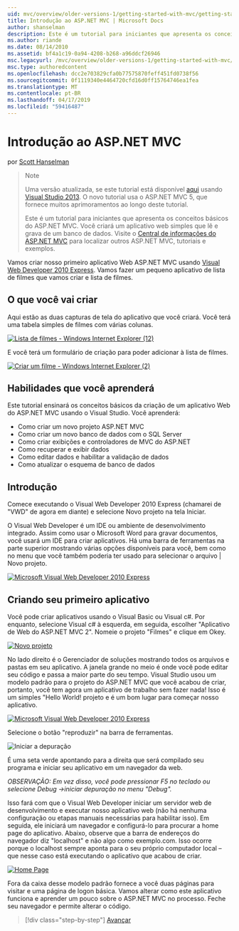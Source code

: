 ```yaml
---
uid: mvc/overview/older-versions-1/getting-started-with-mvc/getting-started-with-mvc-part1
title: Introdução ao ASP.NET MVC | Microsoft Docs
author: shanselman
description: Este é um tutorial para iniciantes que apresenta os conceitos básicos do ASP.NET MVC. Crie um aplicativo web simples que lê e grava de um banco de dados.
ms.author: riande
ms.date: 08/14/2010
ms.assetid: bf4a1c19-0a94-4208-b268-a96ddcf26946
msc.legacyurl: /mvc/overview/older-versions-1/getting-started-with-mvc/getting-started-with-mvc-part1
msc.type: authoredcontent
ms.openlocfilehash: dcc2e703829cfa0b77575870feff451fd0738f56
ms.sourcegitcommit: 0f1119340e4464720cfd16d0ff15764746ea1fea
ms.translationtype: MT
ms.contentlocale: pt-BR
ms.lasthandoff: 04/17/2019
ms.locfileid: "59416487"
---
```

# <a name="intro-to-aspnet-mvc"></a>Introdução ao ASP.NET MVC

por [Scott Hanselman](https://github.com/shanselman)

> > [!NOTE]
> > Uma versão atualizada, se este tutorial está disponível [aqui](../../getting-started/introduction/getting-started.md) usando [Visual Studio 2013](https://my.visualstudio.com/Downloads?q=visual%20studio%202013). O novo tutorial usa o ASP.NET MVC 5, que fornece muitos aprimoramentos ao longo deste tutorial.
>
>
> Este é um tutorial para iniciantes que apresenta os conceitos básicos do ASP.NET MVC. Você criará um aplicativo web simples que lê e grava de um banco de dados. Visite o [Central de informações do ASP.NET MVC](../../../index.md) para localizar outros ASP.NET MVC, tutoriais e exemplos.


Vamos criar nosso primeiro aplicativo Web ASP.NET MVC usando [Visual Web Developer 2010 Express](https://www.microsoft.com/express/Web/). Vamos fazer um pequeno aplicativo de lista de filmes que vamos criar e lista de filmes.

## <a name="what-youll-build"></a>O que você vai criar

Aqui estão as duas capturas de tela do aplicativo que você criará. Você terá uma tabela simples de filmes com várias colunas.

[![Lista de filmes - Windows Internet Explorer (12)](getting-started-with-mvc-part1/_static/image2.png)](getting-started-with-mvc-part1/_static/image1.png)

E você terá um formulário de criação para poder adicionar à lista de filmes.

[![Criar um filme - Windows Internet Explorer (2)](getting-started-with-mvc-part1/_static/image4.png)](getting-started-with-mvc-part1/_static/image3.png)

## <a name="skills-youll-learn"></a>Habilidades que você aprenderá

Este tutorial ensinará os conceitos básicos da criação de um aplicativo Web do ASP.NET MVC usando o Visual Studio. Você aprenderá:

- Como criar um novo projeto ASP.NET MVC
- Como criar um novo banco de dados com o SQL Server
- Como criar exibições e controladores de MVC do ASP.NET
- Como recuperar e exibir dados
- Como editar dados e habilitar a validação de dados
- Como atualizar o esquema de banco de dados

## <a name="get-started"></a>Introdução

Comece executando o Visual Web Developer 2010 Express (chamarei de "VWD" de agora em diante) e selecione Novo projeto na tela Iniciar.

O Visual Web Developer é um IDE ou ambiente de desenvolvimento integrado. Assim como usar o Microsoft Word para gravar documentos, você usará um IDE para criar aplicativos. Há uma barra de ferramentas na parte superior mostrando várias opções disponíveis para você, bem como no menu que você também poderia ter usado para selecionar o arquivo | Novo projeto.

[![Microsoft Visual Web Developer 2010 Express](getting-started-with-mvc-part1/_static/image6.png)](getting-started-with-mvc-part1/_static/image5.png)

## <a name="creating-your-first-application"></a>Criando seu primeiro aplicativo

Você pode criar aplicativos usando o Visual Basic ou Visual c#. Por enquanto, selecione Visual c# à esquerda, em seguida, escolher "Aplicativo de Web do ASP.NET MVC 2". Nomeie o projeto "Filmes" e clique em Okey.

[![Novo projeto](getting-started-with-mvc-part1/_static/image8.png)](getting-started-with-mvc-part1/_static/image7.png)

No lado direito é o Gerenciador de soluções mostrando todos os arquivos e pastas em seu aplicativo. A janela grande no meio é onde você pode editar seu código e passa a maior parte do seu tempo. Visual Studio usou um modelo padrão para o projeto do ASP.NET MVC que você acabou de criar, portanto, você tem agora um aplicativo de trabalho sem fazer nada! Isso é um simples "Hello World! projeto e é um bom lugar para começar nosso aplicativo.

[![Microsoft Visual Web Developer 2010 Express](getting-started-with-mvc-part1/_static/image10.png)](getting-started-with-mvc-part1/_static/image9.png)

Selecione o botão "reproduzir" na barra de ferramentas.

![Iniciar a depuração](getting-started-with-mvc-part1/_static/image11.png)

É uma seta verde apontando para a direita que será compilado seu programa e iniciar seu aplicativo em um navegador da web.

*OBSERVAÇÃO: Em vez disso, você pode pressionar F5 no teclado ou selecione Debug -&gt;iniciar depuração no menu "Debug".*

Isso fará com que o Visual Web Developer iniciar um servidor web de desenvolvimento e executar nosso aplicativo web (não há nenhuma configuração ou etapas manuais necessárias para habilitar isso). Em seguida, ele iniciará um navegador e configurá-lo para procurar a home page do aplicativo. Abaixo, observe que a barra de endereços do navegador diz "localhost" e não algo como exemplo.com. Isso ocorre porque o localhost sempre aponta para o seu próprio computador local – que nesse caso está executando o aplicativo que acabou de criar.

[![Home Page](getting-started-with-mvc-part1/_static/image13.png)](getting-started-with-mvc-part1/_static/image12.png)

Fora da caixa desse modelo padrão fornece a você duas páginas para visitar e uma página de logon básica. Vamos alterar como este aplicativo funciona e aprender um pouco sobre o ASP.NET MVC no processo. Feche seu navegador e permite alterar o código.

> [!div class="step-by-step"]
> [Avançar](getting-started-with-mvc-part2.md)
